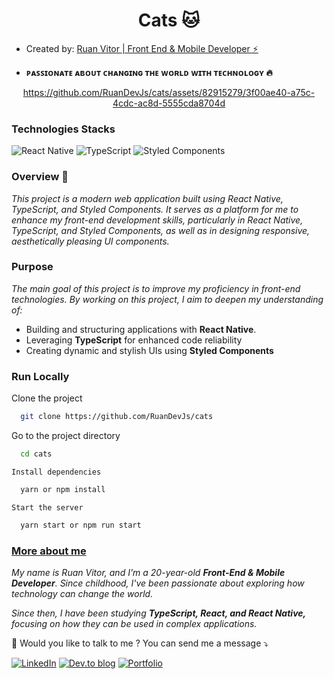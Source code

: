 <h1 align="center">Cats 🐱</h1>
<ul>
  <li>
    <p>Created by: <a href="https://www.linkedin.com/in/ruan-vitor-elp%C3%ADdio-61232b1b7/">  Ruan Vitor | Front End & Mobile Developer ⚡</a>  </p>
  </li>
 <li>
    <p><strong>ᴘᴀꜱꜱɪᴏɴᴀᴛᴇ ᴀʙᴏᴜᴛ ᴄʜᴀɴɢɪɴɢ ᴛʜᴇ ᴡᴏʀʟᴅ ᴡɪᴛʜ ᴛᴇᴄʜɴᴏʟᴏɢʏ 🔥</strong></p>
 </li>
</ul>

<div align="center">


https://github.com/RuanDevJs/cats/assets/82915279/3f00ae40-a75c-4cdc-ac8d-5555cda8704d



</div>

<h3> Technologies Stacks </h3>

![React Native](https://img.shields.io/badge/react_native-%2320232a.svg?style=for-the-badge&logo=react&logoColor=%2361DAFB)
![TypeScript](https://img.shields.io/badge/typescript-%23007ACC.svg?style=for-the-badge&logo=typescript&logoColor=white)
![Styled Components](https://img.shields.io/badge/styled--components-DB7093?style=for-the-badge&logo=styled-components&logoColor=white)

<h3> Overview 🚀 </h3>
<p>
<i>This project is a modern web application built using React Native, TypeScript, and Styled Components. It serves as a platform for me to enhance my front-end development skills, particularly in React Native, TypeScript, and Styled Components, as well as in designing responsive, aesthetically pleasing UI components.</i>
</p>

<h3>Purpose</h3>
<p><i>The main goal of this project is to improve my proficiency in front-end technologies. By working on this project, I aim to deepen my understanding of:</i></p>
<ul>
  <li>
    Building and structuring applications with <strong>React Native</strong>.
  </li>
  <li>
    Leveraging <strong>TypeScript</strong> for enhanced code reliability
  </li>
  <li>
    Creating dynamic and stylish UIs using <strong>Styled Components</strong>
  </li>
</ul>

<h3>Run Locally</h3>

<p>Clone the project</p>

```bash
  git clone https://github.com/RuanDevJs/cats
```

<p>Go to the project directory</p>

```bash
  cd cats
```

<code>Install dependencies</code>

```bash
  yarn or npm install
```

<code>Start the server</code>

```bash
  yarn start or npm run start
```

<h3><a href="https://www.linkedin.com/in/ruan-vitor-elpídio-61232b1b7/" alt="Linkedin">More about me</a></h3>
<p><i>My name is Ruan Vitor, and I'm a 20-year-old <strong>Front-End & Mobile Developer</strong>. Since childhood, I've been passionate about exploring how technology can change the world.</i></p>
<p><i>Since then, I have been studying <strong>TypeScript, React, and React Native,</strong> focusing on how they can be used in complex applications.</i></p>
<p align="left">
  💌 Would you like to talk to me ? You can send me a message ⤵️
</p>

<a href="https://www.linkedin.com/in/ruan-vitor-elp%C3%ADdio-61232b1b7/">![LinkedIn](https://img.shields.io/badge/linkedin-%230077B5.svg?style=for-the-badge&logo=linkedin&logoColor=white)</a>
<a href="https://dev.to/ruanvitor" alt="DevTo">![Dev.to blog](https://img.shields.io/badge/dev.to-0A0A0A?style=for-the-badge&logo=dev.to&logoColor=white)</a>
<a href="https://ruandevjs.github.io/portfolio/" alt="Portfolio"> ![Portfolio](https://img.shields.io/badge/Portfolio-%23000000.svg?style=for-the-badge&logo=firefox&logoColor=#FF7139)</a>
